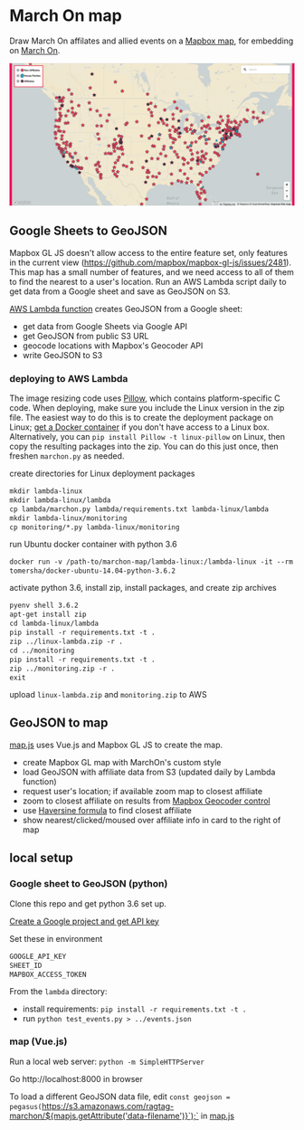 # March On map

Draw March On affilates and allied events on a [Mapbox map](https://www.mapbox.com),
for embedding on [March On](https://www.wearemarchon.org).

<img src="assets/events.png" width="600">

## Google Sheets to GeoJSON

Mapbox GL JS doesn't allow access to the entire feature set, only features in the current view (https://github.com/mapbox/mapbox-gl-js/issues/2481). This map has a small number of features, and we need access to all of them to find the nearest to a user's location. Run an AWS Lambda script daily to get data from a Google sheet and save as GeoJSON on S3.

[AWS Lambda function](https://github.com/RagtagOpen/marchon-map/blob/master/lambda/marchon.py) creates GeoJSON from a Google sheet:
  - get data from Google Sheets via Google API
  - get GeoJSON from public S3 URL
  - geocode locations with Mapbox's Geocoder API
  - write GeoJSON to S3

### deploying to AWS Lambda

The image resizing code uses [Pillow](https://github.com/python-pillow/Pillow), which contains platform-specific C code. When deploying, make sure you include the Linux version in the zip file. The easiest way to do this is to create the deployment package on Linux; [get a Docker container](https://medium.freecodecamp.org/escaping-lambda-function-hell-using-docker-40b187ec1e48) if you don't have access to a Linux box. Alternatively, you can `pip install Pillow -t linux-pillow` on Linux, then copy the resulting packages into the zip. You can do this just once, then freshen `marchon.py` as needed.

create directories for Linux deployment packages

    mkdir lambda-linux
    mkdir lambda-linux/lambda
    cp lambda/marchon.py lambda/requirements.txt lambda-linux/lambda
    mkdir lambda-linux/monitoring
    cp monitoring/*.py lambda-linux/monitoring

run Ubuntu docker container with python 3.6

    docker run -v /path-to/marchon-map/lambda-linux:/lambda-linux -it --rm tomersha/docker-ubuntu-14.04-python-3.6.2

activate python 3.6, install zip, install packages, and create zip archives

    pyenv shell 3.6.2
    apt-get install zip
    cd lambda-linux/lambda
    pip install -r requirements.txt -t .
    zip ../linux-lambda.zip -r .
    cd ../monitoring
    pip install -r requirements.txt -t .
    zip ../monitoring.zip -r .
    exit

upload `linux-lambda.zip` and `monitoring.zip` to AWS

## GeoJSON to map

[map.js](https://github.com/RagtagOpen/marchon-map/blob/master/map.js) uses Vue.js and Mapbox GL JS to create the map.

- create Mapbox GL map with MarchOn's custom style
- load GeoJSON with affiliate data from S3 (updated daily by Lambda function)
- request user's location; if available zoom map to closest affiliate
- zoom to closest affiliate on results from [Mapbox Geocoder control](https://github.com/mapbox/mapbox-gl-geocoder)
- use [Haversine formula](https://stackoverflow.com/questions/27928/calculate-distance-between-two-latitude-longitude-points-haversine-formula) to find closest affiliate
- show nearest/clicked/moused over affiliate info in card to the right of map

## local setup

### Google sheet to GeoJSON (python)

Clone this repo and get python 3.6 set up.

[Create a Google project and get API key](https://console.developers.google.com/project/_/apiui/apis/library)

Set these in environment

    GOOGLE_API_KEY
    SHEET_ID
    MAPBOX_ACCESS_TOKEN

From the `lambda` directory:

  - install requirements: `pip install -r requirements.txt -t .`
  - run `python test_events.py > ../events.json`


### map (Vue.js)

Run a local web server: `python -m SimpleHTTPServer`

Go http://localhost:8000 in browser

To load a different GeoJSON data file, edit `const geojson = pegasus(`https://s3.amazonaws.com/ragtag-marchon/${mapjs.getAttribute('data-filename')}`);` in [map.js](map.js)
